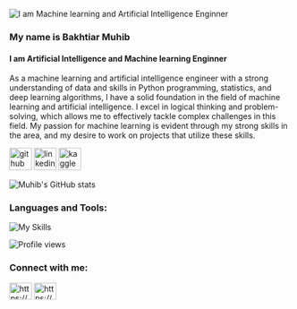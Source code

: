 ![I am Machine learning and Artificial Intelligence Enginner](https://media.licdn.com/dms/image/D5616AQHfpd4NkB_pUg/profile-displaybackgroundimage-shrink_350_1400/0/1675236601090?e=1680739200&v=beta&t=13YPAZQSvDlR-G29LeAzTM6iXJfaUy_CW61bDTzM-g8)

###  My name is Bakhtiar Muhib
#### I am Artificial Intelligence and Machine learning Enginner


As a machine learning and artificial intelligence engineer with a strong understanding of data and skills in Python programming, statistics, and deep learning algorithms, I have a solid foundation in the field of machine learning and artificial intelligence. I excel in logical thinking and problem-solving, which allows me to effectively tackle complex challenges in this field. My passion for machine learning is evident through my strong skills in the area, and my desire to work on projects that utilize these skills.




[<img src='https://cdn.jsdelivr.net/npm/simple-icons@3.0.1/icons/github.svg' alt='github' height='40'>](https://github.com/bakhtiarmuhib)  [<img src='https://cdn.jsdelivr.net/npm/simple-icons@3.0.1/icons/linkedin.svg' alt='linkedin' height='40'>](https://www.linkedin.com/in/https://www.linkedin.com/in/bakhtiarmuhib//)  [<img src='https://cdn.jsdelivr.net/npm/simple-icons@3.0.1/icons/kaggle.svg' alt='kaggle' height='40'>](https://www.kaggle.com/bakhtiarmuhib)  


![Muhib's GitHub stats](https://github-readme-stats.vercel.app/api?username=bakhtiarmuhib&count_private=true&theme=buefy&show_icons=true)



<h3 align="left">Languages and Tools:</h3>

![My Skills](https://skillicons.dev/icons?i=py,tensorflow,pytorch,)

![Profile views](https://gpvc.arturio.dev/bakhtiarmuhib)  


<h3 align="left">Connect with me:</h3>
<p align="left">
<a href="https://linkedin.com/in/https://www.linkedin.com/in/bakhtiarmuhib/" target="blank"><img align="center" src="https://raw.githubusercontent.com/rahuldkjain/github-profile-readme-generator/master/src/images/icons/Social/linked-in-alt.svg" alt="https://www.linkedin.com/in/bakhtiarmuhib/" height="30" width="40" /></a>
<a href="https://kaggle.com/https://www.kaggle.com/bakhtiarmuhib" target="blank"><img align="center" src="https://raw.githubusercontent.com/rahuldkjain/github-profile-readme-generator/master/src/images/icons/Social/kaggle.svg" alt="https://www.kaggle.com/bakhtiarmuhib" height="30" width="40" /></a>
</p>

